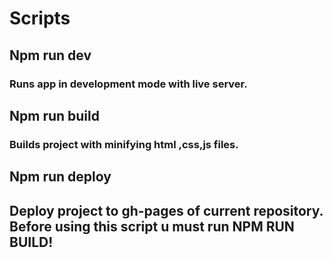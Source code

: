 # Scripts

## Npm run dev

### Runs app in development mode with live server.

## Npm run build

### Builds project with minifying html ,css,js files.

## Npm run deploy

## Deploy project to gh-pages of current repository. Before using this script u must run NPM RUN BUILD!
